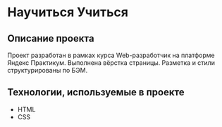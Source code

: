 # Научиться Учиться
## Описание проекта
Проект разработан в рамках курса Web-разработчик на платформе Яндекс Практикум.
Выполнена вёрстка страницы. Разметка и стили структурированы по БЭМ.
## Технологии, используемые в проекте
* HTML
* CSS
